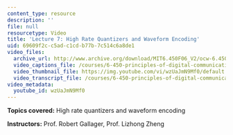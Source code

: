 ```yaml
---
content_type: resource
description: ''
file: null
resourcetype: Video
title: 'Lecture 7: High Rate Quantizers and Waveform Encoding'
uid: 69609f2c-c5ad-c1cd-b77b-7c514c6a8de1
video_files:
  archive_url: http://www.archive.org/download/MIT6.450F06_V2/ocw-6.450-f06-2003-09-29_300k.mp4
  video_captions_file: /courses/6-450-principles-of-digital-communications-i-fall-2006/197ff02420ca5ddb88d6b6c20318718c_wzUaJmN9Mf0.vtt
  video_thumbnail_file: https://img.youtube.com/vi/wzUaJmN9Mf0/default.jpg
  video_transcript_file: /courses/6-450-principles-of-digital-communications-i-fall-2006/18effe9c84c4685a0189423922792ee1_wzUaJmN9Mf0.pdf
video_metadata:
  youtube_id: wzUaJmN9Mf0
---
```


**Topics covered:** High rate quantizers and waveform encoding

**Instructors:** Prof. Robert Gallager, Prof. Lizhong Zheng